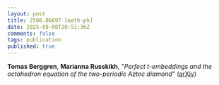 ```yaml
---
layout: post
title: 2508.06697 [math-ph]
date: 2025-08-08T20:51:36Z
comments: false
tags: publication
published: true
---
```


<b>Tomas Berggren</b>, <b>Marianna Russkikh</b>, "<i>Perfect t-embeddings and the octahedron equation of the two-periodic  Aztec diamond</i>" ([arXiv](http://arxiv.org/abs/2508.06697v2))
